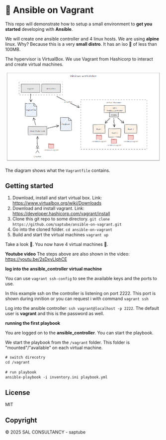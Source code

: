 🤖 Ansible on Vagrant
=====================

This repo will demonstrate how to setup a small environment to **get you started** developing with **Ansible**.

We will create one ansible controller and 4 linux hosts. We are using **alpine** linux. Why? Because this is a very **small distro**. It has an iso 📀 of less than 100MB.

The hypervisor is VirtualBox. We use Vagrant from Hashicorp to interact and create virtual machines.

![virtual machines diagram](assets/overview.png "virtual machines diagram")

The diagram shows what the `Vagrantfile` contains.

Getting started
---------------
1. Download, install and start virtual box.
   Link: https://www.virtualbox.org/wiki/Downloads
2. Download and install vagrant.
   Link: https://developer.hashicorp.com/vagrant/install
3. Clone this git repo to some directory.
   `git clone https://github.com/saptube/ansible-on-vagrant.git`
3. Go into the cloned folder.
  `cd ansible-on-vagrant`
4. Build and start the virtual machines
  `vagrant up`

Take a look 👀. You now have 4 virtual machines 👊.

 **Youtube video**
 The steps above are also shown in the video:
 https://youtu.be/2sDxyLlqhCE

**log into the ansible_controller virtual machine**

You can use `vagrant ssh-config` to see the available keys and the ports to use.

In this example ssh on the controller is listening on port 2222. This port is shown during innition or you can request i with command `vagrant ssh`

Log into the ansible controller: `ssh vagrant@localhost -p 2222`. The default user is **vagrant** and this is the password as well.

**running the first playbook**

You are logged on to the **ansible_controller**. You can start the playbook.

We start the playbook from the `/vagrant` folder. This folder is "mounted"/"available" on each virtual machine.

```
# switch direcotry
cd /vagrant

# run playbook
ansible-playbook -i inventory.ini playbook.yml
```

License
---------
MIT

Copyright
---------

© 2025 SAL CONSULTANCY - saptube
